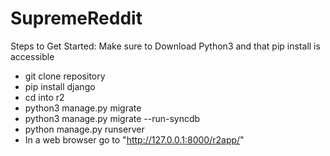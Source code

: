 # SupremeReddit

Steps to Get Started:
Make sure to Download Python3 and that pip install is accessible
* git clone repository
* pip install django
* cd into r2
* python3 manage.py migrate
* python3 manage.py migrate --run-syncdb
* python manage.py runserver
* In a web browser go to "http://127.0.0.1:8000/r2app/"
